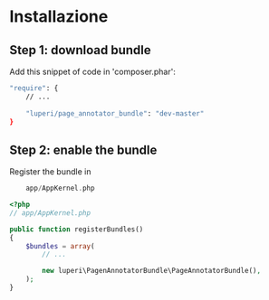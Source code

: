 Installazione
=============

Step 1: download bundle
----------------------------

Add this snippet of code in 'composer.phar':

```bash
"require": {
    // ...
    
    "luperi/page_annotator_bundle": "dev-master"
}
```

Step 2: enable the bundle
----------------------------

Register the bundle in  
```php
    app/AppKernel.php 
```

```php
<?php
// app/AppKernel.php

public function registerBundles()
{
    $bundles = array(
        // ...

        new luperi\PagenAnnotatorBundle\PageAnnotatorBundle(),
    );
}
```

